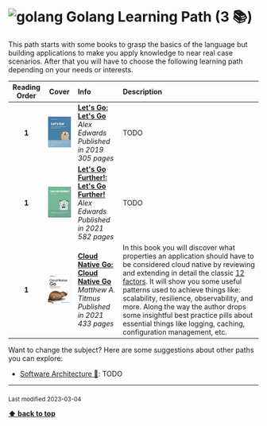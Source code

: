 [//]: # (Auto generated file from templates)

# <img height="35" src="https://skillicons.dev/icons?i=go" alt="golang" title="Golang"/> Golang Learning Path (3 :books:)

This path starts with some books to grasp the basics of the language but building applications to make you apply knowledge to near real case scenarios. After that you will have to choose the following learning path depending on your needs or interests.

| Reading Order | Cover | Info | Description |
| :---: | :---: | :--- | :--- |
| **1** | ![img](/assets/books/covers/lets-go.jpeg) | [**Let's Go: Let's Go**](https://lets-go.alexedwards.net/) <br> *Alex Edwards* <br> *Published in 2019* <br> *305 pages* <br>  | TODO |
| **1** | ![img](/assets/books/covers/lets-go-further.jpeg) | [**Let's Go Further!: Let's Go Further!**](https://lets-go-further.alexedwards.net/) <br> *Alex Edwards* <br> *Published in 2021* <br> *582 pages* <br>  | TODO |
| **1** | ![img](/assets/books/covers/cloud-native-go.jpeg) | [**Cloud Native Go: Cloud Native Go**](https://learning.oreilly.com/library/view/-/9781492076322/) <br> *Matthew A. Titmus* <br> *Published in 2021* <br> *433 pages* <br>  | In this book you will discover what properties an application should have to be considered cloud native by reviewing and extending in detail the classic [12 factors](https://12factor.net/). It will show you some useful patterns used to achieve things like: scalability, resilience, observability, and more. Along the way the author drops some insightful best practice pills about essential things like logging, caching, configuration management, etc.  |

Want to change the subject? Here are some suggestions about other paths you can explore:

- [Software Architecture :construction:](/content/learning-paths/software-architecture.md): TODO




---
<sub>Last modified 2023-03-04</sub>

[**⬆ back to top**](#golang-learning-path)

